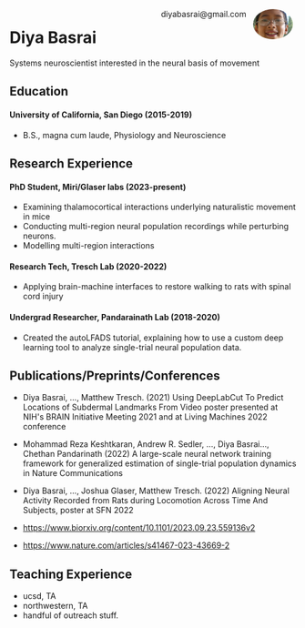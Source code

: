 <img style="float:right;border-radius:50%;width:70px;padding:6px" src="./media/kawaii.jpg" />

<span style="float:right;padding:6px"> 
  diyabasrai@gmail.com 
</span>


# Diya Basrai  

Systems neuroscientist interested in the neural basis of movement

## Education

#### University of California, San Diego (2015-2019)

* B.S., magna cum laude, Physiology and Neuroscience

## Research Experience

#### PhD Student, Miri/Glaser labs (2023-present) 

* Examining thalamocortical interactions underlying naturalistic movement in mice
* Conducting multi-region neural population recordings while perturbing neurons.
* Modelling multi-region interactions 

#### Research Tech, Tresch Lab (2020-2022)

* Applying brain-machine interfaces to restore walking to rats with spinal cord injury

#### Undergrad Researcher, Pandarainath Lab (2018-2020)

* Created the autoLFADS tutorial, explaining how to use a custom deep learning tool to analyze single-trial neural population data.


## Publications/Preprints/Conferences

* Diya Basrai, ..., Matthew Tresch. (2021) Using DeepLabCut To Predict Locations of Subdermal Landmarks From Video poster presented at NIH's BRAIN Initiative Meeting 2021 and at Living Machines 2022 conference

* Mohammad Reza Keshtkaran, Andrew R. Sedler, ..., Diya Basrai..., Chethan Pandarinath (2022) A large-scale neural network training framework for generalized estimation of single-trial population dynamics in Nature Communications

* Diya Basrai, ..., Joshua Glaser, Matthew Tresch. (2022) Aligning Neural Activity Recorded from Rats during Locomotion Across Time And Subjects, poster at SFN 2022

* https://www.biorxiv.org/content/10.1101/2023.09.23.559136v2

* https://www.nature.com/articles/s41467-023-43669-2

## Teaching Experience

* ucsd, TA
* northwestern, TA
* handful of outreach stuff.
